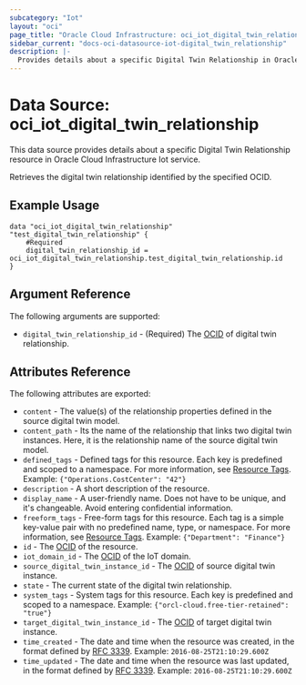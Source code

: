 ```yaml
---
subcategory: "Iot"
layout: "oci"
page_title: "Oracle Cloud Infrastructure: oci_iot_digital_twin_relationship"
sidebar_current: "docs-oci-datasource-iot-digital_twin_relationship"
description: |-
  Provides details about a specific Digital Twin Relationship in Oracle Cloud Infrastructure Iot service
---
```


# Data Source: oci_iot_digital_twin_relationship
This data source provides details about a specific Digital Twin Relationship resource in Oracle Cloud Infrastructure Iot service.

Retrieves the digital twin relationship identified by the specified OCID.

## Example Usage

```hcl
data "oci_iot_digital_twin_relationship" "test_digital_twin_relationship" {
	#Required
	digital_twin_relationship_id = oci_iot_digital_twin_relationship.test_digital_twin_relationship.id
}
```

## Argument Reference

The following arguments are supported:

* `digital_twin_relationship_id` - (Required) The [OCID](https://docs.cloud.oracle.com/iaas/Content/General/Concepts/identifiers.htm) of digital twin relationship.


## Attributes Reference

The following attributes are exported:

* `content` - The value(s) of the relationship properties defined in the source digital twin model.
* `content_path` - Its the name of the relationship that links two digital twin instances. Here, it is the relationship name of the source digital twin model. 
* `defined_tags` - Defined tags for this resource. Each key is predefined and scoped to a namespace. For more information, see [Resource Tags](https://docs.cloud.oracle.com/iaas/Content/General/Concepts/resourcetags.htm).  Example: `{"Operations.CostCenter": "42"}` 
* `description` - A short description of the resource. 
* `display_name` - A user-friendly name. Does not have to be unique, and it's changeable. Avoid entering confidential information.
* `freeform_tags` - Free-form tags for this resource. Each tag is a simple key-value pair with no predefined name, type, or namespace. For more information, see [Resource Tags](https://docs.cloud.oracle.com/iaas/Content/General/Concepts/resourcetags.htm).  Example: `{"Department": "Finance"}` 
* `id` - The [OCID](https://docs.cloud.oracle.com/iaas/Content/General/Concepts/identifiers.htm) of the resource.
* `iot_domain_id` - The [OCID](https://docs.cloud.oracle.com/iaas/Content/General/Concepts/identifiers.htm) of the IoT domain.
* `source_digital_twin_instance_id` - The [OCID](https://docs.cloud.oracle.com/iaas/Content/General/Concepts/identifiers.htm) of source digital twin instance. 
* `state` - The current state of the digital twin relationship.
* `system_tags` - System tags for this resource. Each key is predefined and scoped to a namespace.  Example: `{"orcl-cloud.free-tier-retained": "true"}` 
* `target_digital_twin_instance_id` - The [OCID](https://docs.cloud.oracle.com/iaas/Content/General/Concepts/identifiers.htm) of target digital twin instance.
* `time_created` - The date and time when the resource was created, in the format defined by [RFC 3339](https://tools.ietf.org/html/rfc3339). Example: `2016-08-25T21:10:29.600Z` 
* `time_updated` - The date and time when the resource was last updated, in the format defined by [RFC 3339](https://tools.ietf.org/html/rfc3339). Example: `2016-08-25T21:10:29.600Z` 

